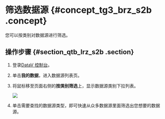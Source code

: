 # 筛选数据源 {#concept_tg3_brz_s2b .concept}

您可以按类别对数据源进行筛选。

## 操作步骤 {#section_qtb_lrz_s2b .section}

1.  登录[DataV 控制台](https://datav.aliyun.com/)。
2.  单击**我的数据**，进入数据源列表页。
3.  将鼠标移至页面右侧的**按类别筛选**上，显示数据源类别下拉列表。

    ![](http://static-aliyun-doc.oss-cn-hangzhou.aliyuncs.com/assets/img/17350/15347315279204_zh-CN.png)

4.  单击需要查找的数据源类型，即可快速从众多数据源里面筛选出您想要的数据源。

